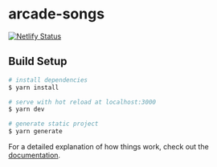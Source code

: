 # arcade-songs

[![Netlify Status](https://api.netlify.com/api/v1/badges/1c32f773-3a20-42a1-a8f7-ace6ec1a3ebc/deploy-status)](https://app.netlify.com/sites/arcade-songs/deploys)

## Build Setup

```bash
# install dependencies
$ yarn install

# serve with hot reload at localhost:3000
$ yarn dev

# generate static project
$ yarn generate
```

For a detailed explanation of how things work, check out the [documentation](https://nuxtjs.org).
